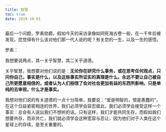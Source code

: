 ```yaml
---
title: 智慧
toc: true
date: 2019-10-01
---
```

最后一个问题，罗素勋爵。假如今天的采访录像如同死海古卷一般，在一千年后被发现，您觉得有什么该对他们那一代人说的呢？有关您的一生，以及一生的感悟。



罗素：

我想要说两点，其一关乎智慧，其二关乎道德。

关乎智慧，我想要对他们说的是：**无论你在研究什么事务，或在思考任何观点，只问你自己，事实是什么，以及这些事实所证实的真理是什么。永远不要让自己被自己所更愿意相信的，或者认为人们相信了会对社会更加有益的东西所影响，只是单纯的去审视，什么才是事实。**

我想对他们说的有关道德的一点十分简单，我要说：“爱是明智的，恨是愚蠢的”，在这个日益紧密相连的世界，我们必须学会容忍彼此，我们必须学会接受这样一个事实：总会有人说出我们不想听的话。只有这样，我们才能共同生存，而假如我们想要共存，而非共亡，我们就必须学会这种宽容与忍让，因为他们对于人类在这个星球上的存续，是至关重要的。
